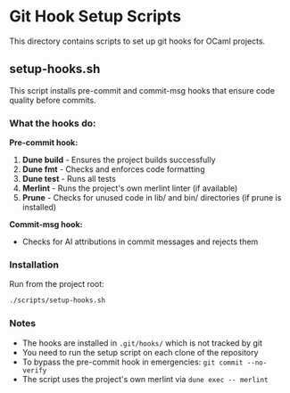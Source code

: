 # Git Hook Setup Scripts

This directory contains scripts to set up git hooks for OCaml projects.

## setup-hooks.sh

This script installs pre-commit and commit-msg hooks that ensure code quality before commits.

### What the hooks do:

**Pre-commit hook:**
1. **Dune build** - Ensures the project builds successfully
2. **Dune fmt** - Checks and enforces code formatting
3. **Dune test** - Runs all tests
4. **Merlint** - Runs the project's own merlint linter (if available)
5. **Prune** - Checks for unused code in lib/ and bin/ directories (if prune is installed)

**Commit-msg hook:**
- Checks for AI attributions in commit messages and rejects them

### Installation

Run from the project root:

```bash
./scripts/setup-hooks.sh
```

### Notes

- The hooks are installed in `.git/hooks/` which is not tracked by git
- You need to run the setup script on each clone of the repository
- To bypass the pre-commit hook in emergencies: `git commit --no-verify`
- The script uses the project's own merlint via `dune exec -- merlint`